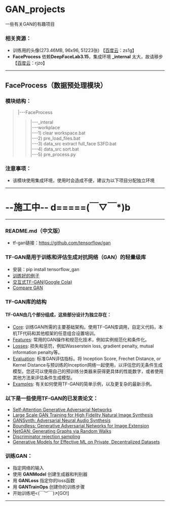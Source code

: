 # GAN_projects
一些有关GAN的有趣项目  
### 相关资源：
  * 训练用的头像(273.46MB, 96x96, 51223张) 【[百度云](https://pan.baidu.com/s/1lcmXRihOPh8F55l294T45w)：zs1g】
  * **FaceProcess** 依赖**DeepFaceLab3.15**，集成环境 **_internal** 太大，故请移步【[百度云](https://pan.baidu.com/s/1fdj5kAPsvgSqQR9GL1GOBQ)：rjzo】


-------------------
## FaceProcess（数据预处理模块）
### 模块结构：
  > |---FaceProcess
  >> |---_interal  
  >> |---workplace  
  >> |---1) clear workspace.bat  
  >> |---2) pre_load_files.bat  
  >> |---3) data_src extract full_face S3FD.bat  
  >> |---4) data_src sort.bat  
  >> |---5) pre_process.py  
### 注意事项：
  * 该模块使用集成环境，使用时会造成不便，建议为以下项目分配独立环境
  

---

# **\-\-**施工中**\-\-     d=====(￣▽￣*)b**

---
  
### README.md（中文版）  
  * tf-gan链接：https://github.com/tensorflow/gan

### TF-GAN是用于训练和评估生成对抗网络（GAN）的轻量级库
  * 安装：pip install tensorflow_gan  
  * [训练好的例子](https://github.com/tensorflow/gan/tree/master/tensorflow_gan/examples/)  
  * [交互式TF-GAN(Google Cola)](https://github.com/tensorflow/gan/blob/master/tensorflow_gan/examples/colab_notebooks/tfgan_tutorial.ipynb)  
  * [Compare GAN](https://github.com/google/compare_gan)
### TF-GAN库的结构  
#### TF-GAN由几个部分组成，这些部分设计为独立存在：
  * [Core](https://github.com/tensorflow/gan/tree/master/tensorflow_gan/python/train.py): 训练GAN所需的主要基础架构。使用TF-GAN库调用，自定义代码，本机TF代码和其他框架的任意组合设置培训。  
  * [Features](https://github.com/tensorflow/gan/tree/master/tensorflow_gan/python/features/): 常用的GAN操作和规范化技术，例如实例规范化和条件化。  
  * [Losses](https://github.com/tensorflow/gan/tree/master/tensorflow_gan/python/losses/): 损失和惩罚，例如Wasserstein loss, gradient penalty, mutual information penalty等。  
  * [Evaluation](https://github.com/tensorflow/gan/tree/master/tensorflow_gan/python/eval/): 标准GAN评估指标。将 Inception Score, Frechet Distance, or Kernel Distance与预训练的Inception网络一起使用，以评估您的无条件生成模型。您还可以使用自己的预训练分类器来获得更具体的性能数字，或者使用其他方法来评估条件生成模型。
  * [Examples](https://github.com/tensorflow/gan/tree/master/tensorflow_gan/): 有关如何使用TF-GAN的简单示例，以及更复杂的最新示例。
### 以下是一些使用TF-GAN的已发表论文：
  * [Self-Attention Generative Adversarial Networks](https://arxiv.org/abs/1805.08318)
  * [Large Scale GAN Training for High Fidelity Natural Image Synthesis](https://arxiv.org/abs/1809.11096)
  * [GANSynth: Adversarial Neural Audio Synthesis](https://arxiv.org/abs/1902.08710)
  * [Boundless: Generative Adversarial Networks for Image Extension](http://arxiv.org/abs/1908.07007)
  * [NetGAN: Generating Graphs via Random Walks](https://arxiv.org/abs/1803.00816)
  * [Discriminator rejection sampling](https://arxiv.org/abs/1810.06758)
  * [Generative Models for Effective ML on Private, Decentralized Datasets](https://arxiv.org/pdf/1911.06679.pdf)
### 训练GAN：
  * 指定网络的输入
  * 使用 **GANModel** 创建生成器和判别器
  * 用 **GANLoss** 指定你的loss函数
  * 用 **GANTrainOps** 创建你的训练步骤
  * 开始训练吧<(￣︶￣)↗\[GO!]

---

